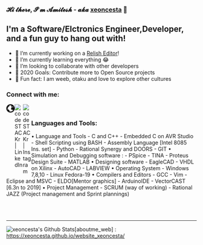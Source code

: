 ### 𝓗𝓲 𝓽𝓱𝓮𝓻𝓮, 𝓘'𝓶 𝓐𝓶𝓲𝓽𝓮𝓼𝓱 - 𝓪𝓴𝓪 [xeoncesta][website] 👋

## I'm a Software/Elctronics Engineer,Developer, and a fun guy to hang out with!
- 🔭 I’m currently working on a [Relish Editor][website]!
- 🌱 I’m currently learning everything 😂 
- 👯 I’m looking to collaborate with other developers
- 🥅 2020 Goals: Contribute more to Open Source projects
- 👾  Fun fact: I am weeb, otaku and love to explore other cultures

### Connect with me:

[<img align="left" alt="AboutMe" width="22px" src="https://raw.githubusercontent.com/iconic/open-iconic/master/svg/globe.svg" />][website]
[<img align="left" alt="codeSTACKr | LinkedIn" width="22px" src="https://cdn.jsdelivr.net/npm/simple-icons@v3/icons/linkedin.svg" />][linkedin]
[<img align="left" alt="codeSTACKr | Instagram" width="22px" src="https://cdn.jsdelivr.net/npm/simple-icons@v3/icons/instagram.svg" />][instagram]

<br />

### Languages and Tools:

•	Language and Tools
	-	C and C++
	-	Embedded C on AVR Studio
	-	Shell Scripting using BASH
	-	Assembly Language [Intel 8085 Ins. set]
	-	Python
	-	Rational Synergy and DOORS
	-	GIT
•	Simulation and Debugging software :
	-	PSpice
	-	TINA
	-	Proteus Design Suite
	-	MATLAB
•	Designing software
	-	EagleCAD
	-	VHDL on Xilinx
	-	AutoCAD
	-	LABVIEW
•	Operating System
	-	Windows 7,8,10
	-	Linux Fedora-19
•	Compilers and Editors
	-	GCC
	-	Vim
	-	Eclipse and MSVC
	-	ELDO[Mentor graphics]
	-	ArduinoIDE
	-	VectorCAST [6.3n to 2019]
•	Project Management 
	-	SCRUM (way of working)
	-	Rational JAZZ (Project management and Sprint plannings)
	
<br />
<br />

---
<img align="left" alt="xeoncesta's Github Stats" src="https://github-readme-stats.codestackr.vercel.app/api?username=xeoncesta&show_icons=true&hide_border=true" />

[website]: https://xeoncesta.github.io/website_xeoncesta/
[linkedin]: https://www.linkedin.com/in/amitesh-singh-xeoncesta/
[instagram]: https://www.instagram.com/amitesh.xeoncesta/
[aboutme_web] : https://xeoncesta.github.io/website_xeoncesta/